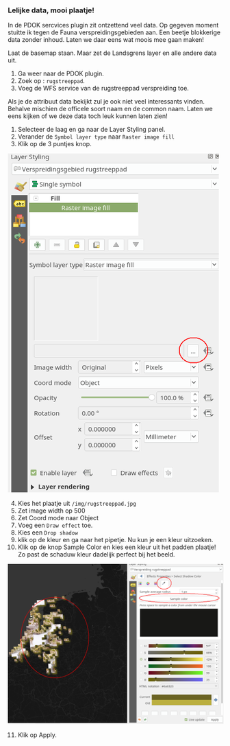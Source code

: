 


### Lelijke data, mooi plaatje!

In de PDOK sercvices plugin zit ontzettend veel data. Op gegeven moment stuitte ik tegen de Fauna verspreidingsgebieden aan. Een beetje blokkerige data zonder inhoud. Laten we daar eens wat moois mee gaan maken! 

Laat de basemap staan. Maar zet de Landsgrens layer en alle andere data uit.    

1. Ga weer naar de PDOK plugin.
2. Zoek op : `rugstreeppad`.
3. Voeg de WFS service van de rugstreeppad verspreiding toe.

Als je de attribuut data bekijkt zul je ook niet veel interessants vinden. Behalve mischien de officele soort naam en de common naam. 
Laten we eens kijken of we deze data toch leuk kunnen laten zien! 

1. Selecteer de laag en ga naar de Layer Styling panel. 
2. Verander de `Symbol layer type` naar `Raster image fill` 
3. Klik op de 3 puntjes knop. 

![](./img/rugstreeppad.png)

4. Kies het plaatje uit `/img/rugstreeppad.jpg` 
5. Zet image width op 500
6. Zet Coord mode naar Object
7. Voeg een `Draw effect` toe. 
8. Kies een `Drop shadow` 
9. klik op de kleur en ga naar het pipetje. Nu kun je een kleur uitzoeken. 
10. Klik op de knop Sample Color en kies een kleur uit het padden plaatje! Zo past de schaduw kleur dadelijk perfect bij het beeld. 

![](./img/sample_color.png)

11. Klik op Apply. 